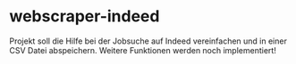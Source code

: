 # webscraper-indeed
Projekt soll die Hilfe bei der Jobsuche auf Indeed vereinfachen und in einer CSV Datei abspeichern. Weitere Funktionen werden noch implementiert!